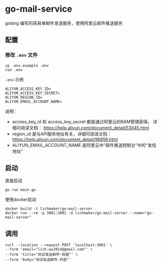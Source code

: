 # go-mail-service
golang 编写的简易单邮件发送服务，使用阿里云邮件推送服务

## 配置

### 修改 `.env` 文件
```
cp .env.example .env
vim .env
```

`.env` 示例
```
ALIYUN_ACCESS_KEY_ID=
ALIYUN_ACCESS_KEY_SECRET=
ALIYUN_REGION_ID=
ALIYUN_EMAIL_ACCOUNT_NAME=
```
说明：
- access_key_id 和 access_key_secret 都是通过阿里云的RAM管理获得。 详细可阅读文档： https://help.aliyun.com/document_detail/53045.html
- region_id 是与API服务地址有关。详细可阅读文档：https://help.aliyun.com/document_detail/96856.html
- ALIYUN_EMAIL_ACCOUNT_NAME 是阿里云中“邮件推送控制台”中的“发信地址”

## 启动
直接启动
```
go run main.go
```

使用docker启动
```
docker build -t lichmaker/go-mail-server .
docker run --rm -p 3001:3001 -d lichmaker/go-mail-server --name="go-mail-server"
```

## 调用

```
curl --location --request POST 'localhost:3001' \
--form 'email="lich.wu2014@gmail.com"' \
--form 'title="测试发送邮件-标题"' \
--form 'body="测试发送邮件-内容"'
```
